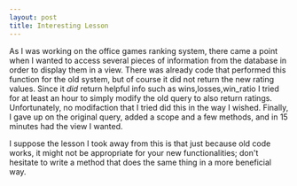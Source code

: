 ```yaml
---
layout: post
title: Interesting Lesson
---
```


As I was working on the office games ranking system, there came a point when
I wanted to access several pieces of information from the database in order to
display them in a view. There was already code that performed this function for
the old system, but of course it did not return the new rating values. Since it
<i>did</i> return helpful info such as wins,losses,win\_ratio I tried for at
least an hour to simply modify the old query to also return ratings. Unfortunately,
no modifaction that I tried did this in the way I wished.
Finally, I gave up on the original query, added a scope and a few methods, and
in 15 minutes had the view I wanted.

I suppose the lesson I took away from this is that just because old code works,
it might not be appropriate for your new functionalities; don't hesitate to
write a method that does the same thing in a more beneficial way.
